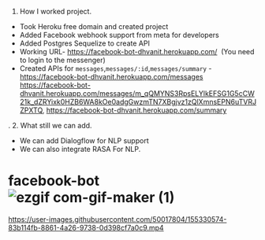 1. How I worked project.
- Took Heroku free domain and created project
- Added Facebook webhook support from meta for developers
- Added Postgres Sequelize to create API
- Working URL- https://facebook-bot-dhvanit.herokuapp.com/  (You need to login to the messenger)
- Created APIs for `messages`,`messages/:id`,`messages/summary`
-https://facebook-bot-dhvanit.herokuapp.com/messages
https://facebook-bot-dhvanit.herokuapp.com/messages/m_qQMYNS3RpsELYlkEFSG1G5cCW21k_dZRYixk0HZB6WA8kOe0adgGwzmTN7XBgjvz1zQlXmnsEPN6uTVRJZPXTQ,
https://facebook-bot-dhvanit.herokuapp.com/summary

.
2. What still we can add.
- We can add Dialogflow for NLP support 
- We can also integrate RASA For NLP.

# facebook-bot![ezgif com-gif-maker (1)](https://user-images.githubusercontent.com/50017804/155329131-ae4ab29c-94f5-40d6-a12a-2fabc6dd074c.gif)
https://user-images.githubusercontent.com/50017804/155330574-83b114fb-8861-4a26-9738-0d398cf7a0c9.mp4

